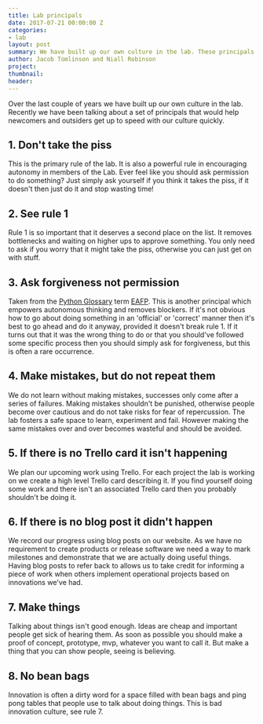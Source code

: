 ```yaml
---
title: Lab principals
date: 2017-07-21 00:00:00 Z
categories:
- lab
layout: post
summary: We have built up our own culture in the lab. These principals encapsulate that culture.
author: Jacob Tomlinson and Niall Robinson
project:
thumbnail: 
header: 
---
```


Over the last couple of years we have built up our own culture in the lab. Recently we have been talking about a set of principals that would help newcomers and outsiders get up to speed with our culture quickly.

## 1. Don't take the piss

This is the primary rule of the lab. It is also a powerful rule in encouraging autonomy in members of the Lab. Ever feel like you should ask permission to do something? Just simply ask yourself if you think it takes the piss, if it doesn't then just do it and stop wasting time!

## 2. See rule 1

Rule 1 is so important that it deserves a second place on the list. It removes bottlenecks and waiting on higher ups to approve something. You only need to ask if you worry that it might take the piss, otherwise you can just get on with stuff.

## 3. Ask forgiveness not permission

Taken from the [Python Glossary](https://docs.python.org/2/glossary.html) term [EAFP](https://docs.python.org/2/glossary.html#term-eafp). This is another principal which empowers autonomous thinking and removes blockers. If it's not obvious how to go about doing something in an 'official' or 'correct' manner then it's best to go ahead and do it anyway, provided it doesn't break rule 1. If it turns out that it was the wrong thing to do or that you should've followed some specific process then you should simply ask for forgiveness, but this is often a rare occurrence.

## 4. Make mistakes, but do not repeat them

We do not learn without making mistakes, successes only come after a series of failures. Making mistakes shouldn't be punished, otherwise people become over cautious and do not take risks for fear of repercussion. The lab fosters a safe space to learn, experiment and fail. However making the same mistakes over and over becomes wasteful and should be avoided.

## 5. If there is no Trello card it isn't happening

We plan our upcoming work using Trello. For each project the lab is working on we create a high level Trello card describing it. If you find yourself doing some work and there isn't an associated Trello card then you probably shouldn't be doing it.

## 6. If there is no blog post it didn't happen

We record our progress using blog posts on our website. As we have no requirement to create products or release software we need a way to mark milestones and demonstrate that we are actually doing useful things. Having blog posts to refer back to allows us to take credit for informing a piece of work when others implement operational projects based on innovations we've had.

## 7. Make things

Talking about things isn't good enough. Ideas are cheap and important people get sick of hearing them. As soon as possible you should make a proof of concept, prototype, mvp, whatever you want to call it. But make a thing that you can show people, seeing is believing.

## 8. No bean bags

Innovation is often a dirty word for a space filled with bean bags and ping pong tables that people use to talk about doing things. This is bad innovation culture, see rule 7.
